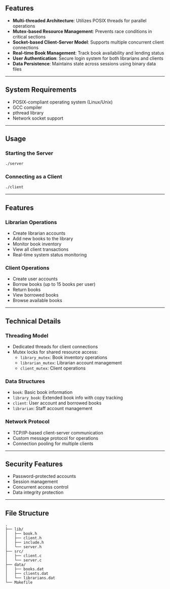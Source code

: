 ## Features

- **Multi-threaded Architecture**: Utilizes POSIX threads for parallel operations  
- **Mutex-based Resource Management**: Prevents race conditions in critical sections  
- **Socket-based Client-Server Model**: Supports multiple concurrent client connections  
- **Real-time Book Management**: Track book availability and lending status  
- **User Authentication**: Secure login system for both librarians and clients  
- **Data Persistence**: Maintains state across sessions using binary data files  

---

## System Requirements

- POSIX-compliant operating system (Linux/Unix)  
- GCC compiler  
- pthread library  
- Network socket support  

---

## Usage

### Starting the Server

```bash
./server
```

### Connecting as a Client

```bash
./client
```

---

## Features

### Librarian Operations

- Create librarian accounts  
- Add new books to the library  
- Monitor book inventory  
- View all client transactions  
- Real-time system status monitoring  

### Client Operations

- Create user accounts  
- Borrow books (up to 15 books per user)  
- Return books  
- View borrowed books  
- Browse available books  

---

## Technical Details

### Threading Model

- Dedicated threads for client connections  
- Mutex locks for shared resource access:  
  - `library_mutex`: Book inventory operations  
  - `librarian_mutex`: Librarian account management  
  - `client_mutex`: Client operations  

### Data Structures

- `book`: Basic book information  
- `library_book`: Extended book info with copy tracking  
- `client`: User account and borrowed books  
- `librarian`: Staff account management  

### Network Protocol

- TCP/IP-based client-server communication  
- Custom message protocol for operations  
- Connection pooling for multiple clients  

---

## Security Features

- Password-protected accounts  
- Session management  
- Concurrent access control  
- Data integrity protection  

---

## File Structure

```text
.
├── lib/
│   ├── book.h
│   ├── client.h
│   ├── include.h
│   └── server.h
├── src/
│   ├── client.c
│   └── server.c
├── data/
│   ├── books.dat
│   ├── clients.dat
│   └── librarians.dat
└── Makefile
```
